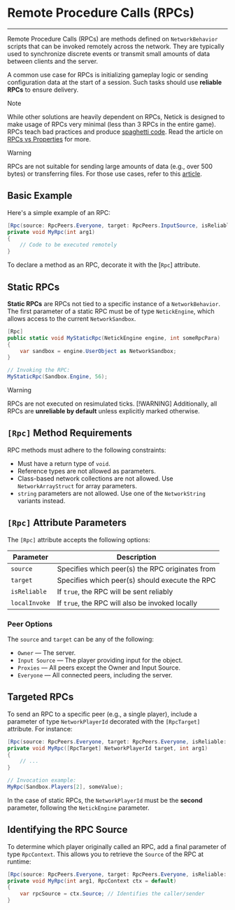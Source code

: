 # Remote Procedure Calls (RPCs)

---

Remote Procedure Calls (RPCs) are methods defined on `NetworkBehavior` scripts that can be invoked remotely across the network. They are typically used to synchronize discrete events or transmit small amounts of data between clients and the server.

A common use case for RPCs is initializing gameplay logic or sending configuration data at the start of a session. Such tasks should use **reliable RPCs** to ensure delivery.

> [!Note]
> While other solutions are heavily dependent on RPCs, Netick is designed to make usage of RPCs very minimal (less than 3 RPCs in the entire game). RPCs teach bad practices and produce [spaghetti code](https://en.wikipedia.org/wiki/Spaghetti_code). Read the article on [RPCs vs Properties](rpcs-vs-properties.md) for more.

> [!Warning]
> RPCs are not suitable for sending large amounts of data (e.g., over 500 bytes) or transferring files. For those use cases, refer to this [article](sending-large-amounts-of-data.md).

## Basic Example

Here's a simple example of an RPC:

```csharp
[Rpc(source: RpcPeers.Everyone, target: RpcPeers.InputSource, isReliable: true, localInvoke: false)]
private void MyRpc(int arg1)
{
    // Code to be executed remotely
}
```

To declare a method as an RPC, decorate it with the \[`Rpc`] attribute.

## Static RPCs

**Static RPCs** are RPCs not tied to a specific instance of a `NetworkBehavior`. The first parameter of a static RPC must be of type `NetickEngine`, which allows access to the current `NetworkSandbox`.

```csharp
[Rpc]
public static void MyStaticRpc(NetickEngine engine, int someRpcPara)
{
    var sandbox = engine.UserObject as NetworkSandbox;
}

// Invoking the RPC:
MyStaticRpc(Sandbox.Engine, 56);
```

> [!WARNING]
> RPCs are not executed on resimulated ticks.
> [!WARNING]
> Additionally, all RPCs are **unreliable by default** unless explicitly marked otherwise.

## `[Rpc]` Method Requirements

RPC methods must adhere to the following constraints:

* Must have a return type of `void`.
* Reference types are not allowed as parameters.
* Class-based network collections are not allowed. Use `NetworkArrayStruct` for array parameters.
* `string` parameters are not allowed. Use one of the `NetworkString` variants instead.

## `[Rpc]` Attribute Parameters

The `[Rpc]` attribute accepts the following options:

| Parameter     | Description                                     |
| ------------- | ----------------------------------------------- |
| `source`      | Specifies which peer(s) the RPC originates from |
| `target`      | Specifies which peer(s) should execute the RPC  |
| `isReliable`  | If `true`, the RPC will be sent reliably        |
| `localInvoke` | If `true`, the RPC will also be invoked locally |

### Peer Options

The `source` and `target` can be any of the following:

* `Owner` — The server.
* `Input Source` — The player providing input for the object.
* `Proxies` — All peers except the Owner and Input Source.
* `Everyone` — All connected peers, including the server.

## Targeted RPCs

To send an RPC to a specific peer (e.g., a single player), include a parameter of type `NetworkPlayerId` decorated with the `[RpcTarget]` attribute. For instance:

```csharp
[Rpc(source: RpcPeers.Everyone, target: RpcPeers.Everyone, isReliable: true, localInvoke: false)]
private void MyRpc([RpcTarget] NetworkPlayerId target, int arg1)
{
    // ...
}

// Invocation example:
MyRpc(Sandbox.Players[2], someValue);
```

In the case of static RPCs, the `NetworkPlayerId` must be the **second** parameter, following the `NetickEngine` parameter.

## Identifying the RPC Source

To determine which player originally called an RPC, add a final parameter of type `RpcContext`. This allows you to retrieve the `Source` of the RPC at runtime:

```csharp
[Rpc(source: RpcPeers.Everyone, target: RpcPeers.Everyone, isReliable: true, localInvoke: false)]
private void MyRpc(int arg1, RpcContext ctx = default)
{
    var rpcSource = ctx.Source; // Identifies the caller/sender
}
```



